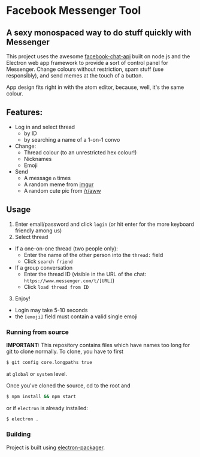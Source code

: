 # Facebook Messenger Tool
## A sexy monospaced way to do stuff quickly with Messenger


This project uses the awesome [facebook-chat-api](https://github.com/Schmavery/facebook-chat-api) built on node.js and the Electron web app framework to provide a sort of control panel for Messenger. Change colours without restriction, spam stuff (use responsibly), and send memes at the touch of a button.

App design fits right in with the atom editor, because, well, it's the same colour.
## Features:
- Log in and select thread
  - by ID
  - by searching a name of a 1-on-1 convo
- Change:
  - Thread colour (to an unrestricted hex colour!)
  - Nicknames
  - Emoji
- Send
  - A message `n` times
  - A random meme from [imgur](http://imgur.com/t/memes)
  - A random cute pic from [/r/aww](http://reddit.com/r/aww)

## Usage
1. Enter email/password and click `login` (or hit enter for the more keyboard friendly among us)
2. Select thread
  - If a one-on-one thread (two people only):
    - Enter the name of the other person into the `thread:` field
    - Click `search friend`
  - If a group conversation
    - Enter the thread ID (visible in the URL of the chat: `https://www.messenger.com/t/[URL]`)
    - Click `load thread from ID`
3. Enjoy!


- Login may take 5-10 seconds
- the `[emoji]` field must contain a valid single emoji


### Running from source

**IMPORTANT:** This repository contains files which have names too long for git to clone normally. To clone, you have to first
```bash
$ git config core.longpaths true
```
at `global` or `system` level.

Once you've cloned the source, cd to the root and
```bash
$ npm install && npm start
```
or if `electron` is already installed:
```bash
$ electron .
```

### Building
Project is built using [electron-packager](https://www.npmjs.com/package/electron-packager).
